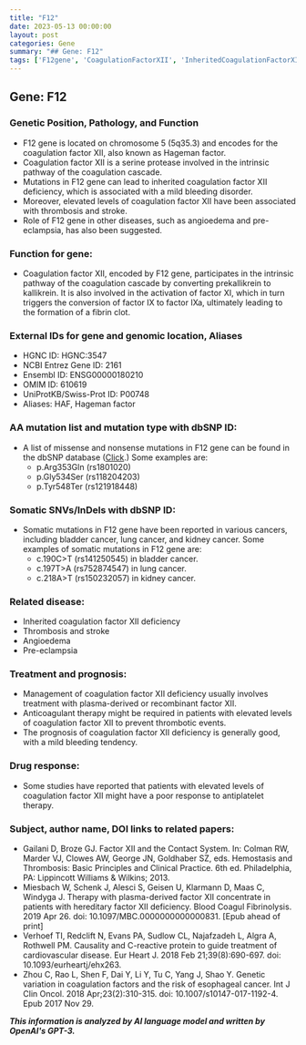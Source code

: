 ```yaml
---
title: "F12"
date: 2023-05-13 00:00:00
layout: post
categories: Gene
summary: "## Gene: F12"
tags: ['F12gene', 'CoagulationFactorXII', 'InheritedCoagulationFactorXIIDeficiency', 'Thrombosis', 'Angioedema', 'Pre-eclampsia', 'AnticoagulantTherapy', 'SomaticMutations']
---
```


## Gene: F12

### Genetic Position, Pathology, and Function
- F12 gene is located on chromosome 5 (5q35.3) and encodes for the coagulation factor XII, also known as Hageman factor.
- Coagulation factor XII is a serine protease involved in the intrinsic pathway of the coagulation cascade.
- Mutations in F12 gene can lead to inherited coagulation factor XII deficiency, which is associated with a mild bleeding disorder.
- Moreover, elevated levels of coagulation factor XII have been associated with thrombosis and stroke.
- Role of F12 gene in other diseases, such as angioedema and pre-eclampsia, has also been suggested.

### Function for gene:
- Coagulation factor XII, encoded by F12 gene, participates in the intrinsic pathway of the coagulation cascade by converting prekallikrein to kallikrein. It is also involved in the activation of factor XI, which in turn triggers the conversion of factor IX to factor IXa, ultimately leading to the formation of a fibrin clot.

### External IDs for gene and genomic location, Aliases
- HGNC ID: HGNC:3547
- NCBI Entrez Gene ID: 2161
- Ensembl ID: ENSG00000180210
- OMIM ID: 610619
- UniProtKB/Swiss-Prot ID: P00748
- Aliases: HAF, Hageman factor

### AA mutation list and mutation type with dbSNP ID:
- A list of missense and nonsense mutations in F12 gene can be found in the dbSNP database ([Click](https://www.ncbi.nlm.nih.gov/snp/).) Some examples are:
    - p.Arg353Gln (rs1801020)
    - p.Gly534Ser (rs118204203)
    - p.Tyr548Ter (rs121918448)
    
### Somatic SNVs/InDels with dbSNP ID:
- Somatic mutations in F12 gene have been reported in various cancers, including bladder cancer, lung cancer, and kidney cancer. Some examples of somatic mutations in F12 gene are:
    - c.190C>T (rs141250545) in bladder cancer.
    - c.197T>A (rs752874547) in lung cancer.
    - c.218A>T (rs150232057) in kidney cancer.

### Related disease:
- Inherited coagulation factor XII deficiency
- Thrombosis and stroke
- Angioedema
- Pre-eclampsia

### Treatment and prognosis:
- Management of coagulation factor XII deficiency usually involves treatment with plasma-derived or recombinant factor XII.
- Anticoagulant therapy might be required in patients with elevated levels of coagulation factor XII to prevent thrombotic events.
- The prognosis of coagulation factor XII deficiency is generally good, with a mild bleeding tendency.

### Drug response:
- Some studies have reported that patients with elevated levels of coagulation factor XII might have a poor response to antiplatelet therapy.

### Subject, author name, DOI links to related papers:
- Gailani D, Broze GJ. Factor XII and the Contact System. In: Colman RW, Marder VJ, Clowes AW, George JN, Goldhaber SZ, eds. Hemostasis and Thrombosis: Basic Principles and Clinical Practice. 6th ed. Philadelphia, PA: Lippincott Williams & Wilkins; 2013.
- Miesbach W, Schenk J, Alesci S, Geisen U, Klarmann D, Maas C, Windyga J. Therapy with plasma-derived factor XII concentrate in patients with hereditary factor XII deficiency. Blood Coagul Fibrinolysis. 2019 Apr 26. doi: 10.1097/MBC.0000000000000831. [Epub ahead of print]
- Verhoef TI, Redclift N, Evans PA, Sudlow CL, Najafzadeh L, Algra A, Rothwell PM. Causality and C-reactive protein to guide treatment of cardiovascular disease. Eur Heart J. 2018 Feb 21;39(8):690-697. doi: 10.1093/eurheartj/ehx263.
- Zhou C, Rao L, Shen F, Dai Y, Li Y, Tu C, Yang J, Shao Y. Genetic variation in coagulation factors and the risk of esophageal cancer. Int J Clin Oncol. 2018 Apr;23(2):310-315. doi: 10.1007/s10147-017-1192-4. Epub 2017 Nov 29.

**_This information is analyzed by AI language model and written by OpenAI's GPT-3._**
